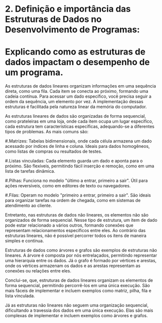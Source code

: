 # 2. Definição e importância das Estruturas de Dados no Desenvolvimento de Programas:

# Explicando como as estruturas de dados impactam o desempenho de um programa.

As estruturas de dados lineares organizam informações em uma sequência direta, como uma fila. Cada item se conecta ao próximo, formando uma cadeia contínua. Para acessar um dado específico, você precisa seguir a ordem da sequência, um elemento por vez. A implementação dessas estruturas é facilitada pela natureza linear da memória do computador.

As estruturas lineares de dados são organizadas de forma sequencial, como prateleiras em uma loja, onde cada item ocupa um lugar específico, cada estrutura tem características específicas, adequando-se a diferentes tipos de problemas. As mais comuns são:

#.Matrizes: Tabelas bidimensionais, onde cada célula armazena um dado acessado por índices de linha e coluna. Ideais para dados homogêneos, como listas de compras ou resultados de testes.

#.Listas vinculadas: Cada elemento guarda um dado e aponta para o próximo. São flexíveis, permitindo fácil inserção e remoção, como em uma lista de tarefas dinâmica.

#.Pilhas: Funciona no modelo "último a entrar, primeiro a sair". Útil para ações reversíveis, como em editores de texto ou navegadores.

#.Filas: Operam no modelo "primeiro a entrar, primeiro a sair". São ideais para organizar tarefas na ordem de chegada, como em sistemas de atendimento ao cliente.

Entretanto, nas estruturas de dados não lineares, os elementos não são organizados de forma sequencial. Nesse tipo de estrutura, um item de dado pode estar relacionado a vários outros, formando conexões que representam relacionamentos específicos entre eles. Ao contrário das estruturas lineares, não é possível percorrer todos os itens de maneira simples e contínua.

Estruturas de dados como árvores e grafos são exemplos de estruturas não lineares. A árvore é composta por nós entrelaçados, permitindo representar uma hierarquia entre os dados. Já o grafo é formado por vértices e arestas, onde os vértices armazenam os dados e as arestas representam as conexões ou relações entre eles.

Conclui-se, que, estruturas de dados lineares organizam os elementos de forma sequencial, permitindo percorrê-los em uma única execução. São mais fáceis de implementar e incluem exemplos como matriz, pilha, fila e lista vinculada.

Já as estruturas não lineares não seguem uma organização sequencial, dificultando a travessia dos dados em uma única execução. Elas são mais complexas de implementar e incluem exemplos como árvores e grafos.
